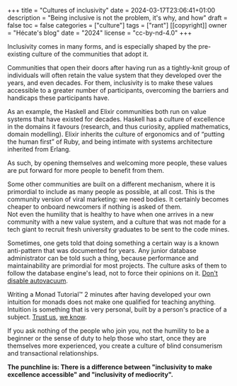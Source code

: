 +++
title = "Cultures of inclusivity"
date = 2024-03-17T23:06:41+01:00
description = "Being inclusive is not the problem, it's why, and how"
draft = false
toc = false
categories = ["culture"]
tags = ["rant"]
[[copyright]]
  owner = "Hécate's blog"
  date = "2024"
  license = "cc-by-nd-4.0"
+++

Inclusivity comes in many forms, and is especially shaped by the pre-existing culture of the communities that adopt it. 

Communities that open their doors after having run as a tightly-knit group of individuals will often retain the value system that they developed over the years, and even decades.
For them, inclusivity is to make these values accessible to a greater number of participants, overcoming the barriers and handicaps these participants have.

As an example, the Haskell and Elixir communities both run on value systems that have existed for decades. Haskell has a culture of excellence in the domains it favours 
(research, and thus curiosity, applied mathematics, domain modelling). Elixir inherits the culture of ergonomics and of “putting the human first” of Ruby, and being intimate
with systems architecture inherited from Erlang.

As such, by opening themselves and welcoming more people, these values are put forward for more people to benefit from them.

Some other communities are built on a different mechanism, where it is primordial to include as many people as possible, at all cost. This is the community version of viral marketing: we need bodies.
It certainly becomes cheaper to onboard newcomers if nothing is asked of them.   
Not even the humility that is healthy to have when one arrives in a new community with a new value system,
and a culture that was not made for a tech giant to recruit fresh university graduates to be sent to the code mines.

Sometimes, one gets told that doing something a certain way is a known anti-pattern that was documented for years. Any junior database administrator can be told such a thing,
because performance and maintainability are primordial for most projects. The culture asks of them to follow the database engine's lead, not to force their opinions on it. [Don't disable autovacuum](https://youtu.be/GG2C7gktfoQ?t=1400).

Writing a Monad Tutorial™ 2 minutes after having developed your own intuition for monads does not make one qualified for teaching anything. Intuition is something that is very personal, 
built by a person's practice of a subject. [Trust us](https://byorgey.wordpress.com/2009/01/12/abstraction-intuition-and-the-monad-tutorial-fallacy/), [we know](https://two-wrongs.com/the-what-are-monads-fallacy).

If you ask nothing of the people who join you, not the humility to be a beginner or the sense of duty to help those who start,
once they are themselves more experienced, you create a culture of blind consumerism and transactional relationships.

**The punchline is: There is a difference between "inclusivity to make excellence accessible" and "inclusivity of mediocrity".**

